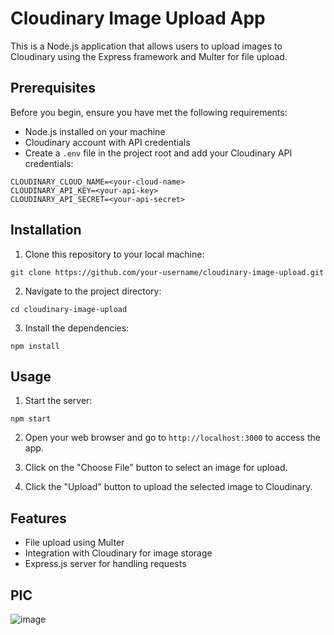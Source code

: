 # Cloudinary Image Upload App

This is a Node.js application that allows users to upload images to Cloudinary using the Express framework and Multer for file upload.

## Prerequisites

Before you begin, ensure you have met the following requirements:

- Node.js installed on your machine
- Cloudinary account with API credentials
- Create a `.env` file in the project root and add your Cloudinary API credentials:

```
CLOUDINARY_CLOUD_NAME=<your-cloud-name>
CLOUDINARY_API_KEY=<your-api-key>
CLOUDINARY_API_SECRET=<your-api-secret>
```

## Installation

1. Clone this repository to your local machine:

```
git clone https://github.com/your-username/cloudinary-image-upload.git
```

2. Navigate to the project directory:

```
cd cloudinary-image-upload
```

3. Install the dependencies:

```
npm install
```

## Usage

1. Start the server:

```
npm start
```

2. Open your web browser and go to `http://localhost:3000` to access the app.

3. Click on the "Choose File" button to select an image for upload.

4. Click the "Upload" button to upload the selected image to Cloudinary.

## Features

- File upload using Multer
- Integration with Cloudinary for image storage
- Express.js server for handling requests


## PIC

![image](https://github.com/abohalema98/cloudinary-img/assets/57066603/a7b0e38a-ec01-4d40-90dd-e3b31b4ad809)

